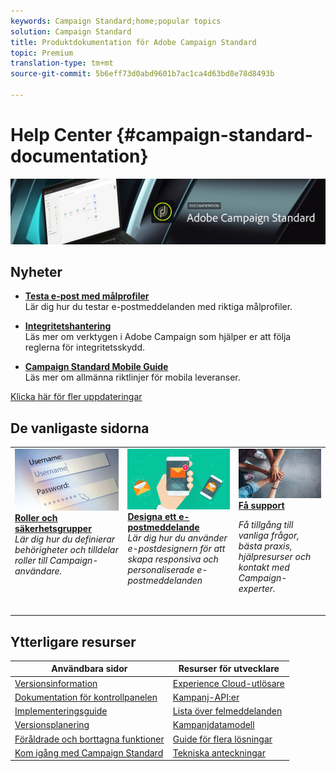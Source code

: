 ```yaml
---
keywords: Campaign Standard;home;popular topics
solution: Campaign Standard
title: Produktdokumentation för Adobe Campaign Standard
topic: Premium
translation-type: tm+mt
source-git-commit: 5b6eff73d0abd9601b7ac1ca4d63bd8e78d8493b

---
```



# Help Center {#campaign-standard-documentation}

![](start/using/assets/do-not-localize/banner_acs_doc.jpg)

## Nyheter

* **[Testa e-post med målprofiler](sending/using/testing-messages-using-target.md)**<br/>Lär dig hur du testar e-postmeddelanden med riktiga målprofiler.

* **[Integritetshantering](https://helpx.adobe.com/campaign/kb/campaign-privacy.html)**<br/> Läs mer om verktygen i Adobe Campaign som hjälper er att följa reglerna för integritetsskydd.

* **[Campaign Standard Mobile Guide](https://helpx.adobe.com/campaign/kb/acs-mobile.html)**<br/> Läs mer om allmänna riktlinjer för mobila leveranser.

[Klicka här för fler uppdateringar](rn/using/documentation-updates.md)

## De vanligaste sidorna

<table>
<tr>
  <td valign="top">
    <a href="administration/using/about-access-management.md">
      <img alt="Roller" src="start/using/assets/roles.png"/>
    </a>
    <div>
    <a href="administration/using/about-access-management.md"><strong>Roller och säkerhetsgrupper</strong></a>
    </div>
    <em>Lär dig hur du definierar behörigheter och tilldelar roller till Campaign-användare.</em>
    <br>
  </td>
  <td valign="top">
    <a href="designing/using/designing-content-in-adobe-campaign.md">
      <img alt="Designer" src="start/using/assets/design.png" />
    </a>
    <div>
    <a href="designing/using/designing-content-in-adobe-campaign.md"><strong>Designa ett e-postmeddelande</strong></a>
    </div>
    <em>Lär dig hur du använder e-postdesignern för att skapa responsiva och personaliserade e-postmeddelanden</em><br>
  </td>
  <td valign="top">
       <img alt="Support" src="start/using/assets/do-not-localize/help.jpeg" />
    <div><a href="https://helpx.adobe.com/campaign/kb/ac-support.html">
    <strong>Få support</strong></a>
    </div>
    <p><em>Få tillgång till vanliga frågor, bästa praxis, hjälpresurser och kontakt med Campaign-experter.</em></p>
    <br>
  </td>
</tr>
</table>

## Ytterligare resurser

| Användbara sidor | Resurser för utvecklare |
|---|---|
| [Versionsinformation](rn/using/release-notes.md) | [Experience Cloud-utlösare](integrating/using/about-adobe-experience-cloud-triggers.md) |
| [Dokumentation för kontrollpanelen](https://docs.adobe.com/content/help/en/control-panel/using/control-panel-home.html) | [Kampanj-API:er](api/using/about-campaign-standard-apis.md) |
| [Implementeringsguide](https://helpx.adobe.com/campaign/kb/campaign-standard-implementation-guide.html) | [Lista över felmeddelanden](https://docs.adobe.com/content/help/en/campaign-classic/technicalresources/error_messages/error_codes.html) |
| [Versionsplanering](rn/using/release-planning.md) | [Kampanjdatamodell](developing/using/datamodel-introduction.md) |
| [Föråldrade och borttagna funktioner](https://helpx.adobe.com/campaign/kb/acs-deprecated-and-removed-features.html) | [Guide för flera lösningar](integrating/using/about-campaign-integrations.md) |
| [Kom igång med Campaign Standard](start/using/campaign-orchestration.md) | [Tekniska anteckningar](https://helpx.adobe.com/campaign/kb/acs-article-list.html) |
